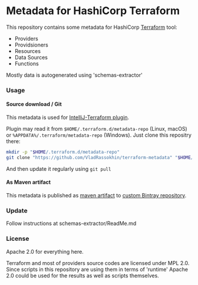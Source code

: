 Metadata for HashiCorp Terraform
========

This repository contains some metadata for HashiCorp [Terraform](https://www.terraform.io) tool:
 * Providers
 * Providsioners
 * Resources
 * Data Sources
 * Functions

Mostly data is autogenerated using 'schemas-extractor'



### Usage

#### Source download / Git

This metadata is used for [IntelliJ-Terraform plugin](https://plugins.jetbrains.com/plugin/7808).

Plugin may read it from `$HOME/.terraform.d/metadata-repo` (Linux, macOS) or `%APPDATA%/.terraform/metadata-repo` (Windows).
Just clone this repositry there:
```bash
mkdir -p "$HOME/.terraform.d/metadata-repo"
git clone "https://github.com/VladRassokhin/terraform-metadata" "$HOME/.terraform.d/metadata-repo"
```
And then update it regularly using `git pull`

#### As Maven artifact

This metadata is published as [maven artifact](https://bintray.com/vladrassokhin/maven/terraform-metadata) 
to [custom Bintray repository](https://bintray.com/vladrassokhin/maven/).

### Update
Follow instructions at schemas-extractor/ReadMe.md


### License

Apache 2.0 for everything here.

Terraform and most of providers source codes are licensed under MPL 2.0.
Since scripts in this repository are using them in terms of 'runtime' Apache 2.0 could be used for the results as well as scripts themselves.

